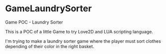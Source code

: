 # GameLaundrySorter
Game POC - Laundry Sorter

This is a POC of a little Game to try Love2D and LUA scripting language.

I'm trying to make a laundry sorter game where the player must sort clothes depending of their color in the right basket.
